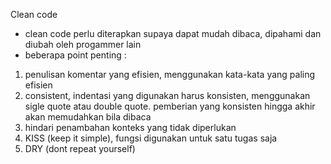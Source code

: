 Clean code

- clean code perlu diterapkan supaya dapat mudah dibaca, dipahami dan diubah oleh progammer lain
- beberapa point penting :
1. penulisan komentar yang efisien, menggunakan kata-kata yang paling efisien
2. consistent, indentasi yang digunakan harus konsisten, menggunakan sigle quote atau double quote. pemberian yang konsisten hingga akhir akan memudahkan bila dibaca
3. hindari penambahan konteks yang tidak diperlukan
4. KISS (keep it simple), 
    fungsi digunakan untuk satu tugas saja
5. DRY (dont repeat yourself)